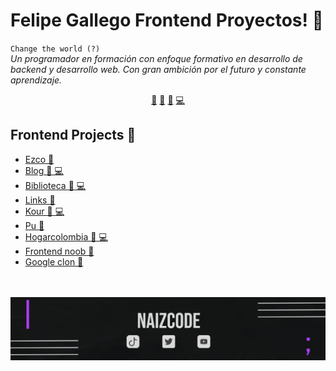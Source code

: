 # Felipe Gallego Frontend Proyectos! 👋


`Change the world (?)`<br><em> Un programador en formación con enfoque formativo en desarrollo de backend y desarrollo web. Con gran ambición por el futuro y constante aprendizaje.</em>


<p align="center">
<a href="https://github.com/felipegallegoramirez/felipegallegoramirez/blob/main/ai.md">🤖</a>
<a href="https://github.com/felipegallegoramirez/felipegallegoramirez/blob/main/frontend.md">👀</a>
<a href="https://github.com/felipegallegoramirez/felipegallegoramirez/blob/main/datascience.md">📙</a>
<a href="https://github.com/felipegallegoramirez/felipegallegoramirez/blob/main/backend.md">💻</a>
</p>


## Frontend Projects 👀
- [Ezco  👀](https://github.com/felipegallegoramirez/Ezco) 
- [Blog  👀 💻](https://github.com/felipegallegoramirez/Blog) 
- [Biblioteca  👀 💻](https://github.com/felipegallegoramirez/Biblioteca) 
- [Links  👀](https://github.com/felipegallegoramirez/Links) 
- [Kour  👀 💻](https://github.com/felipegallegoramirez/kour) 
- [Pu  👀](https://github.com/felipegallegoramirez/PU) 
- [Hogarcolombia  👀 💻](https://github.com/felipegallegoramirez/HogarColombia) 
- [Frontend noob  👀](https://github.com/felipegallegoramirez/Frontend-Noob) 
- [Google clon  👀](https://github.com/felipegallegoramirez/Google-Clon) 



<br>

<br>

<img src="https://github.com/felipegallegoramirez/felipegallegoramirez/blob/main/misc/footer.png">